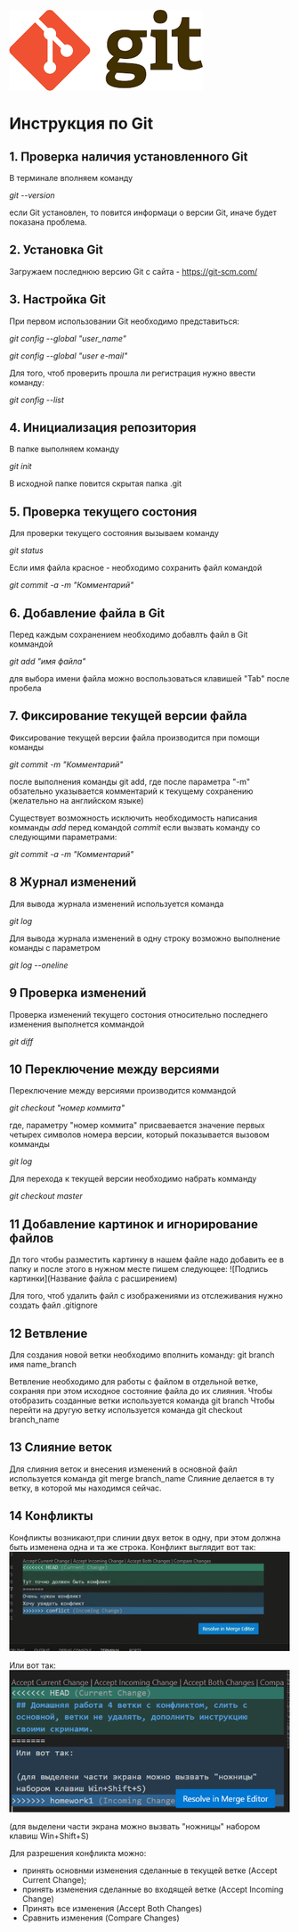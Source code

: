 ![Тут должно быть лого](GitLogo.png)

# Инструкция по Git

## 1. Проверка наличия установленного Git
В терминале вполняем команду 

*git --version*

 если Git установлен, то повится информаци о версии Git, иначе будет показана проблема.

## 2. Установка Git
Загружаем последнюю версию Git с сайта - <https://git-scm.com/>

## 3. Настройка Git
При первом использовании Git необходимо представиться:

*git config --global "user_name"*

*git config --global "user e-mail"*

Для того, чтоб проверить прошла ли регистрация нужно ввести команду:

*git config --list*

## 4. Инициализация репозитория
В папке выполняем команду 

*git init*

В исходной папке повится скрытая папка .git

## 5. Проверка текущего состония
Для проверки текущего состояния вызываем команду 

*git status*

Если имя файла красное - необходимо сохранить файл командой

 *git commit -a -m "Комментарий"*

## 6. Добавление файла в Git
Перед каждым сохранением необходимо добавлть файл в Git  коммандой

*git add "имя файла"*

для выбора имени файла можно воспользоваться клавишей "Tab" после пробела

## 7. Фиксирование текущей версии файла
Фиксирование текущей версии файла производится при помощи команды 

*git commit -m "Комментарий"*

после выполнения команды git add,
где после параметра "-m" обзательно указывается комментарий к текущему сохранению (желательно на английском языке)

Существует возможность исключить необходимость написания комманды *add*  перед командой *commit* если вызвать команду со следующими параметрами:

*git commit -a -m "Комментарий"*
 
## 8 Журнал изменений
Для вывода журнала изменений используется команда

*git log*

Для вывода журнала изменений в одну строку возможно выполнение команды с параметром 

*git log --oneline*

## 9 Проверка изменений
Проверка изменений текущего состония относительно последнего изменения выполнется коммандой

*git diff*

## 10 Переключение между версиями
Переключение между версиями производится коммандой 

*git checkout "номер коммита"*

где, параметру "номер коммита" присваевается значение первых четырех символов номера версии, который показывается вызовом комманды 

 *git log*

 Для перехода к текущей версии
необходимо набрать комманду 

 *git checkout master*

## 11 Добавление картинок и игнорирование файлов
 Дл того чтобы разместить картинку в нашем файле надо добавить ее в папку и после этого в нужном месте пишем следующее:
  ![Подпись картинки](Название файла с расширением)

 Для того, чтоб удалить файл с изображениями из отслеживания нужно создать файл .gitignore

 ## 12 Ветвление
 Для создания новой ветки необходимо вполнить команду:
 git branch имя name_branch

Ветвление необходимо для работы с файлом в отдельной ветке, сохраняя при этом исходное состояние файла до их слияния. Чтобы отобразить созданные ветки используется команда git branch
Чтобы перейти на другую ветку используется команда git checkout branch_name

## 13 Слияние веток
Для слияния веток и внесения изменений в основной файл используется команда git merge branch_name
Слияние делается в ту ветку, в которой мы находимся сейчас.

## 14 Конфликты
 Конфликты возникают,при слинии двух веток в одну, при этом должна быть изменена одна и та же строка. 
 Конфликт выглядит вот так:
 ![Конфликт](Conflikt.png)

 Или вот так:
 ![Конфликт](Conflikt1.png)

 (для выделени части экрана можно вызвать "ножницы" набором клавиш Win+Shift+S)

 Для разрешения конфликта можно:
* принять основнми изменения сделанные в текущей ветке (Accept Current Change);
* принять изменения сделанные во входящей ветке (Accept Incoming Change)
* Принять все изменения (Accept Both Changes)
* Сравнить изменения (Compare Changes)

## 

